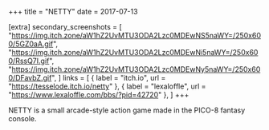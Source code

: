 +++
title = "NETTY"
date = 2017-07-13

[extra]
secondary_screenshots = [
	"https://img.itch.zone/aW1hZ2UvMTU3ODA2Lzc0MDEwNS5naWY=/250x600/5GZ0aA.gif",
	"https://img.itch.zone/aW1hZ2UvMTU3ODA2Lzc0MDEwNi5naWY=/250x600/RssQ7I.gif",
	"https://img.itch.zone/aW1hZ2UvMTU3ODA2Lzc0MDEwNy5naWY=/250x600/DFavbZ.gif",
]
links = [
	{ label = "itch.io", url = "https://tesselode.itch.io/netty" },
	{ label = "lexaloffle", url = "https://www.lexaloffle.com/bbs/?pid=42720" },
]
+++

NETTY is a small arcade-style action game made in the PICO-8 fantasy console.
